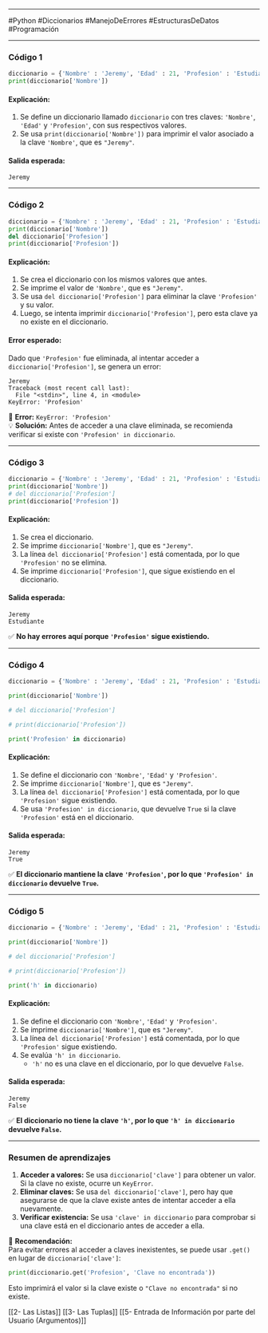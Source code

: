 
---

#Python #Diccionarios #ManejoDeErrores #EstructurasDeDatos #Programación

---
### **Código 1**

```python
diccionario = {'Nombre' : 'Jeremy', 'Edad' : 21, 'Profesion' : 'Estudiante'}
print(diccionario['Nombre'])
```

#### **Explicación:**

1. Se define un diccionario llamado `diccionario` con tres claves: `'Nombre'`, `'Edad'` y `'Profesion'`, con sus respectivos valores.
2. Se usa `print(diccionario['Nombre'])` para imprimir el valor asociado a la clave `'Nombre'`, que es `"Jeremy"`.

#### **Salida esperada:**

```
Jeremy
```

---

### **Código 2**

```python
diccionario = {'Nombre' : 'Jeremy', 'Edad' : 21, 'Profesion' : 'Estudiante'}
print(diccionario['Nombre'])
del diccionario['Profesion']
print(diccionario['Profesion'])
```

#### **Explicación:**

1. Se crea el diccionario con los mismos valores que antes.
2. Se imprime el valor de `'Nombre'`, que es `"Jeremy"`.
3. Se usa `del diccionario['Profesion']` para eliminar la clave `'Profesion'` y su valor.
4. Luego, se intenta imprimir `diccionario['Profesion']`, pero esta clave ya no existe en el diccionario.

#### **Error esperado:**

Dado que `'Profesion'` fue eliminada, al intentar acceder a `diccionario['Profesion']`, se genera un error:

```
Jeremy
Traceback (most recent call last):
  File "<stdin>", line 4, in <module>
KeyError: 'Profesion'
```

🔴 **Error:** `KeyError: 'Profesion'`  
💡 **Solución:** Antes de acceder a una clave eliminada, se recomienda verificar si existe con `'Profesion' in diccionario`.

---

### **Código 3**

```python
diccionario = {'Nombre' : 'Jeremy', 'Edad' : 21, 'Profesion' : 'Estudiante'}
print(diccionario['Nombre'])
# del diccionario['Profesion']
print(diccionario['Profesion'])
```

#### **Explicación:**

1. Se crea el diccionario.
2. Se imprime `diccionario['Nombre']`, que es `"Jeremy"`.
3. La línea `del diccionario['Profesion']` está comentada, por lo que `'Profesion'` no se elimina.
4. Se imprime `diccionario['Profesion']`, que sigue existiendo en el diccionario.

#### **Salida esperada:**

```
Jeremy
Estudiante
```

✅ **No hay errores aquí porque `'Profesion'` sigue existiendo.**

---

### **Código 4**

```python
diccionario = {'Nombre' : 'Jeremy', 'Edad' : 21, 'Profesion' : 'Estudiante'}

print(diccionario['Nombre'])

# del diccionario['Profesion']

# print(diccionario['Profesion'])

print('Profesion' in diccionario)
```

#### **Explicación:**

1. Se define el diccionario con `'Nombre'`, `'Edad'` y `'Profesion'`.
2. Se imprime `diccionario['Nombre']`, que es `"Jeremy"`.
3. La línea `del diccionario['Profesion']` está comentada, por lo que `'Profesion'` sigue existiendo.
4. Se usa `'Profesion' in diccionario`, que devuelve `True` si la clave `'Profesion'` está en el diccionario.

#### **Salida esperada:**

```
Jeremy
True
```

✅ **El diccionario mantiene la clave `'Profesion'`, por lo que `'Profesion' in diccionario` devuelve `True`.**

---

### **Código 5**

```python
diccionario = {'Nombre' : 'Jeremy', 'Edad' : 21, 'Profesion' : 'Estudiante'}

print(diccionario['Nombre'])

# del diccionario['Profesion']

# print(diccionario['Profesion'])

print('h' in diccionario)
```

#### **Explicación:**

1. Se define el diccionario con `'Nombre'`, `'Edad'` y `'Profesion'`.
2. Se imprime `diccionario['Nombre']`, que es `"Jeremy"`.
3. La línea `del diccionario['Profesion']` está comentada, por lo que `'Profesion'` sigue existiendo.
4. Se evalúa `'h' in diccionario`.
    - `'h'` no es una clave en el diccionario, por lo que devuelve `False`.

#### **Salida esperada:**

```
Jeremy
False
```

✅ **El diccionario no tiene la clave `'h'`, por lo que `'h' in diccionario` devuelve `False`.**

---

### **Resumen de aprendizajes**

1. **Acceder a valores:** Se usa `diccionario['clave']` para obtener un valor. Si la clave no existe, ocurre un `KeyError`.
2. **Eliminar claves:** Se usa `del diccionario['clave']`, pero hay que asegurarse de que la clave existe antes de intentar acceder a ella nuevamente.
3. **Verificar existencia:** Se usa `'clave' in diccionario` para comprobar si una clave está en el diccionario antes de acceder a ella.

📌 **Recomendación:**  
Para evitar errores al acceder a claves inexistentes, se puede usar `.get()` en lugar de `diccionario['clave']`:

```python
print(diccionario.get('Profesion', 'Clave no encontrada'))
```

Esto imprimirá el valor si la clave existe o `"Clave no encontrada"` si no existe.






[[2- Las Listas]]
[[3- Las Tuplas]]
[[5- Entrada de Información por parte del Usuario (Argumentos)]]